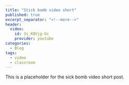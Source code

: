 ```yaml
---
title: "Stick bomb video short"
published: true
excerpt_separator: "<!--more-->"
header:
  video:
    id: 3i_KQVjg-Gc
    provider: youtube
categories:
  - Blog
tags:
  - video
  - classroom
---
```


This is a placeholder for the sick bomb video short post.
